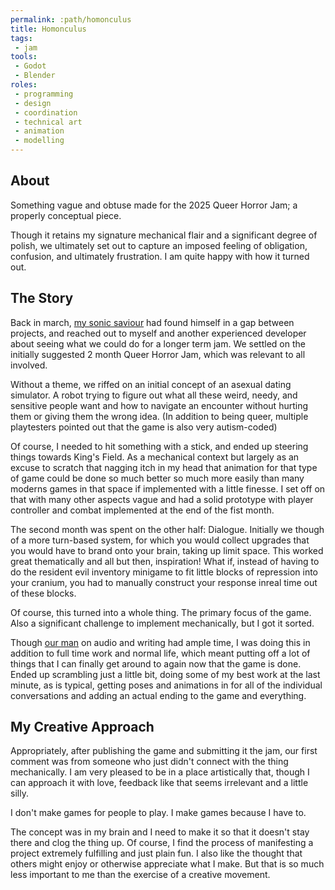 ```yaml
---
permalink: :path/homonculus
title: Homonculus
tags:
 - jam
tools:
 - Godot
 - Blender
roles:
 - programming
 - design
 - coordination
 - technical art
 - animation
 - modelling
---
```


## About
Something vague and obtuse made for the 2025 Queer Horror Jam; a properly conceptual piece.

Though it retains my signature mechanical flair and a significant degree of polish, we ultimately set out to capture an imposed feeling of obligation, confusion, and ultimately frustration. I am quite happy with how it turned out.

## The Story
Back in march, [my sonic saviour][0] had found himself in a gap between projects, and reached out to myself and another experienced developer about seeing what we could do for a longer term jam. We settled on the initially suggested 2 month Queer Horror Jam, which was relevant to all involved.

Without a theme, we riffed on an initial concept of an asexual dating simulator. A robot trying to figure out what all these weird, needy, and sensitive people want and how to navigate an encounter without hurting them or giving them the wrong idea.
(In addition to being queer, multiple playtesters pointed out that the game is also very autism-coded)

Of course, I needed to hit something with a stick, and ended up steering things towards King's Field. As a mechanical context but largely as an excuse to scratch that nagging itch in my head that animation for that type of game could be done so much better so much more easily than many moderns games in that space if implemented with a little finesse. I set off on that with many other aspects vague and had a solid prototype with player controller and combat implemented at the end of the fist month.

The second month was spent on the other half: Dialogue.
Initially we though of a more turn-based system, for which you would collect upgrades that you would have to brand onto your brain, taking up limit space. This worked great thematically and all but then, inspiration! What if, instead of having to do the resident evil inventory minigame to fit little blocks of repression into your cranium, you had to manually construct your response inreal time out of these blocks.

Of course, this turned into a whole thing. The primary focus of the game.
Also a significant challenge to implement mechanically, but I got it sorted.

Though [our man][0] on audio and writing had ample time, I was doing this in addition to full time work and normal life, which meant putting off a lot of things that I can finally get around to again now that the game is done. Ended up scrambling just a little bit, doing some of my best work at the last minute, as is typical, getting poses and animations in for all of the individual conversations and adding an actual ending to the game and everything.

## My Creative Approach
Appropriately, after publishing the game and submitting it the jam, our first comment was from someone who just didn't connect with the thing mechanically. I am very pleased to be in a place artistically that, though I can approach it with love, feedback like that seems irrelevant and a little silly.

I don't make games for people to play.
I make games because I have to.

The concept was in my brain and I need to make it so that it doesn't stay there and clog the thing up. Of course, I find the process of manifesting a project extremely fulfilling and just plain fun. I also like the thought that others might enjoy or otherwise appreciate what I make. But that is so much less important to me than the exercise of a creative movement.

[0]: https://roboplomat.bandcamp.com